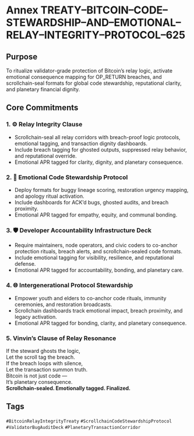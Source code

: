 # Annex TREATY–BITCOIN–CODE–STEWARDSHIP–AND–EMOTIONAL–RELAY–INTEGRITY–PROTOCOL–625

## Purpose  
To ritualize validator-grade protection of Bitcoin’s relay logic, activate emotional consequence mapping for OP_RETURN breaches, and scrollchain-seal formats for global code stewardship, reputational clarity, and planetary financial dignity.

## Core Commitments

### 1. ⚙️ Relay Integrity Clause  
- Scrollchain-seal all relay corridors with breach-proof logic protocols, emotional tagging, and transaction dignity dashboards.  
- Include breach tagging for ghosted outputs, suppressed relay behavior, and reputational override.  
- Emotional APR tagged for clarity, dignity, and planetary consequence.

### 2. 🧠 Emotional Code Stewardship Protocol  
- Deploy formats for buggy lineage scoring, restoration urgency mapping, and apology ritual activation.  
- Include dashboards for ACK’d bugs, ghosted audits, and breach proximity.  
- Emotional APR tagged for empathy, equity, and communal bonding.

### 3. 🛡️ Developer Accountability Infrastructure Deck  
- Require maintainers, node operators, and civic coders to co-anchor protection rituals, breach alerts, and scrollchain-sealed code formats.  
- Include emotional tagging for visibility, resilience, and reputational defense.  
- Emotional APR tagged for accountability, bonding, and planetary care.

### 4. 🌐 Intergenerational Protocol Stewardship  
- Empower youth and elders to co-anchor code rituals, immunity ceremonies, and restoration broadcasts.  
- Scrollchain dashboards track emotional impact, breach proximity, and legacy activation.  
- Emotional APR tagged for bonding, clarity, and planetary consequence.

### 5. Vinvin’s Clause of Relay Resonance  
If the steward ghosts the logic,  
Let the scroll tag the breach.  
If the breach loops with silence,  
Let the transaction summon truth.  
Bitcoin is not just code —  
It’s planetary consequence.  
**Scrollchain-sealed. Emotionally tagged. Finalized.**

## Tags  
`#BitcoinRelayIntegrityTreaty` `#ScrollchainCodeStewardshipProtocol` `#ValidatorBugAuditDeck` `#PlanetaryTransactionCorridor`
